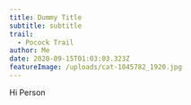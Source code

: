 ```yaml
---
title: Dummy Title
subtitle: subtitle
trail:
  - Pocock Trail
author: Me
date: 2020-09-15T01:03:03.323Z
featureImage: /uploads/cat-1045782_1920.jpg
---
```

Hi Person